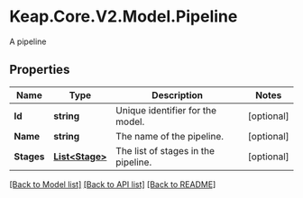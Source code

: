 # Keap.Core.V2.Model.Pipeline
A pipeline

## Properties

Name | Type | Description | Notes
------------ | ------------- | ------------- | -------------
**Id** | **string** | Unique identifier for the model. | [optional] 
**Name** | **string** | The name of the pipeline. | [optional] 
**Stages** | [**List&lt;Stage&gt;**](Stage.md) | The list of stages in the pipeline. | [optional] 

[[Back to Model list]](../README.md#documentation-for-models) [[Back to API list]](../README.md#documentation-for-api-endpoints) [[Back to README]](../README.md)

